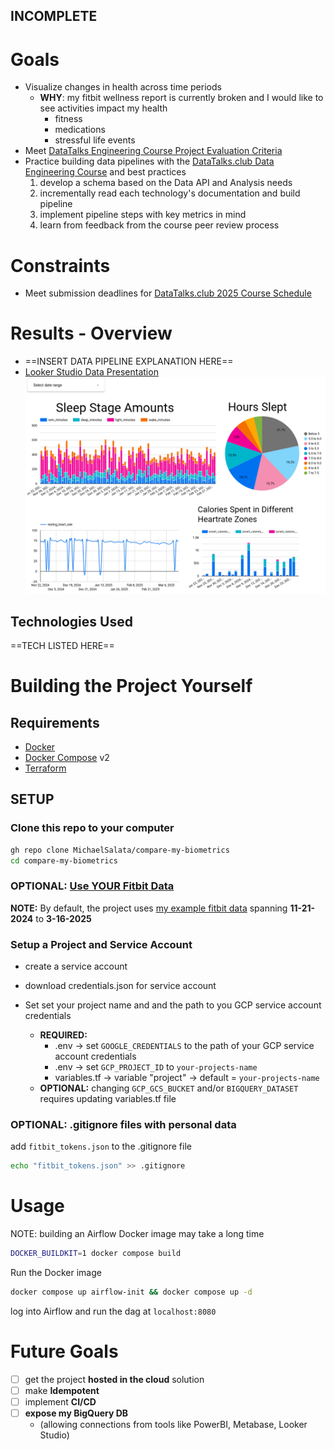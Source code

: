 INCOMPLETE
---
# Goals
- Visualize changes in health across time periods
	- **WHY**: my fitbit wellness report is currently broken and I would like to see activities impact my health
		- fitness
		- medications
		- stressful life events
- Meet [DataTalks Engineering Course Project Evaluation Criteria](https://github.com/DataTalksClub/data-engineering-zoomcamp/tree/main/projects#evaluation-criteria)
- Practice building data pipelines with the [DataTalks.club Data Engineering Course](https://github.com/DataTalksClub/data-engineering-zoomcamp) and best practices
	1. develop a schema based on the Data API and Analysis needs
	2. incrementally read each technology's documentation and build pipeline
	3. implement pipeline steps with key metrics in mind
	4. learn from feedback from the course peer review process

# Constraints
- Meet submission deadlines for [DataTalks.club 2025 Course Schedule](https://courses.datatalks.club/de-zoomcamp-2025/)

# Results - Overview
- ==INSERT DATA PIPELINE EXPLANATION HERE==
- [Looker Studio Data Presentation](https://lookerstudio.google.com/reporting/08b71d97-dc73-4d66-a694-e027c0d68330)
![Compare My Biometrics Looker Studio Sample Image](https://github.com/MichaelSalata/compare-my-biometrics/blob/main/imgs/Screenshot%20from%202025-03-24%2020-08-14.png)

## Technologies Used
==TECH LISTED HERE==

# Building the Project Yourself
## Requirements
- [Docker](https://docs.docker.com/get-docker/)
- [Docker Compose](https://docs.docker.com/compose/install/) v2
- [Terraform](https://developer.hashicorp.com/terraform/install?product_intent=terraform)

## SETUP

### Clone this repo to your computer
```bash
gh repo clone MichaelSalata/compare-my-biometrics
cd compare-my-biometrics
```

### OPTIONAL: [Use YOUR Fitbit Data](https://github.com/MichaelSalata/compare-my-biometrics/blob/main/Include-Your-Fitbit-Data.md)
**NOTE:** By default, the project uses [my example fitbit data](https://github.com/MichaelSalata/compare-my-biometrics/tree/main/airflow-gcp/example_data)  spanning **11-21-2024**  to  **3-16-2025**

### Setup a Project and Service Account
- create a service account

- download credentials.json for service account

- Set set your project name and and the path to you GCP service account credentials
	- **REQUIRED:**
		- .env -> set `GOOGLE_CREDENTIALS` to the path of your GCP service account credentials 
		- .env -> set `GCP_PROJECT_ID` to `your-projects-name`
		- variables.tf -> variable "project" -> default =  `your-projects-name`
	- **OPTIONAL:** changing `GCP_GCS_BUCKET` and/or `BIGQUERY_DATASET` requires updating variables.tf file

### OPTIONAL: .gitignore files with personal data
add `fitbit_tokens.json` to the .gitignore file
```bash
echo "fitbit_tokens.json" >> .gitignore
```

# Usage
NOTE: building an Airflow Docker image may take a long time
```bash
DOCKER_BUILDKIT=1 docker compose build
```

Run the Docker image
```bash
docker compose up airflow-init && docker compose up -d
```

log into Airflow and run the dag at `localhost:8080`

# Future Goals
- [ ] get the project **hosted in the cloud** solution
- [ ] make **Idempotent**
- [ ] implement **CI/CD**
- [ ] **expose my BigQuery DB**
	- (allowing connections from tools like PowerBI, Metabase, Looker Studio)
